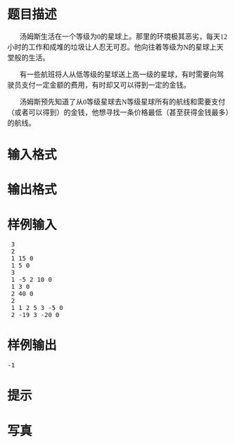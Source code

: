 

# 题目描述


<p style="text-indent:21.0000pt;">
	<span style="font-size:16px;font-family:&#39;Microsoft YaHei&#39;;">汤姆斯生活在一个等级为</span><span style="font-size:16px;font-family:&#39;Microsoft YaHei&#39;;">0</span><span style="font-size:16px;font-family:&#39;Microsoft YaHei&#39;;">的星球上。那里的环境极其恶劣，每天</span><span style="font-size:16px;font-family:&#39;Microsoft YaHei&#39;;">12</span><span style="font-size:16px;font-family:&#39;Microsoft YaHei&#39;;">小时的工作和成堆的垃圾让人忍无可忍。他向往着等级为</span><span style="font-size:16px;font-family:&#39;Microsoft YaHei&#39;;">N</span><span style="font-size:16px;font-family:&#39;Microsoft YaHei&#39;;">的星球上天堂般的生活。</span> 
</p>
<p style="text-indent:21.0000pt;">
	<span style="font-size:16px;font-family:&#39;Microsoft YaHei&#39;;">有一些航班将人从低等级的星球送上高一级的星球，有时需要向驾驶员支付一定金额的费用，有时却又可以得到一定的金钱。</span> 
</p>
<p style="text-indent:21.0000pt;">
	<span style="font-size:16px;font-family:&#39;Microsoft YaHei&#39;;">汤姆斯预先知道了从</span><span style="font-size:16px;font-family:&#39;Microsoft YaHei&#39;;">0</span><span style="font-size:16px;font-family:&#39;Microsoft YaHei&#39;;">等级星球去</span><span style="font-size:16px;font-family:&#39;Microsoft YaHei&#39;;">N</span><span style="font-size:16px;font-family:&#39;Microsoft YaHei&#39;;">等级星球所有的航线和需要支付（或者可以得到）的金钱，他想寻找一条价格最低（甚至获得金钱最多）的航线。</span> 
</p>

# 输入格式



# 输出格式



# 样例输入


<pre> 3
 2
 1 15 0
 1 5 0
 3
 1 -5 2 10 0
 1 3 0
 2 40 0
 2
 1 1 2 5 3 -5 0
 2 -19 3 -20 0</pre>

# 样例输出


<pre>-1</pre>

# 提示



# 写真


<p>
	<span><span style="font-size:15px;line-height:17px;"><img src="/upload/image/20121010/20121010081258_74493.jpg" alt=""/><span></span><br/>
</span></span> 
</p>
